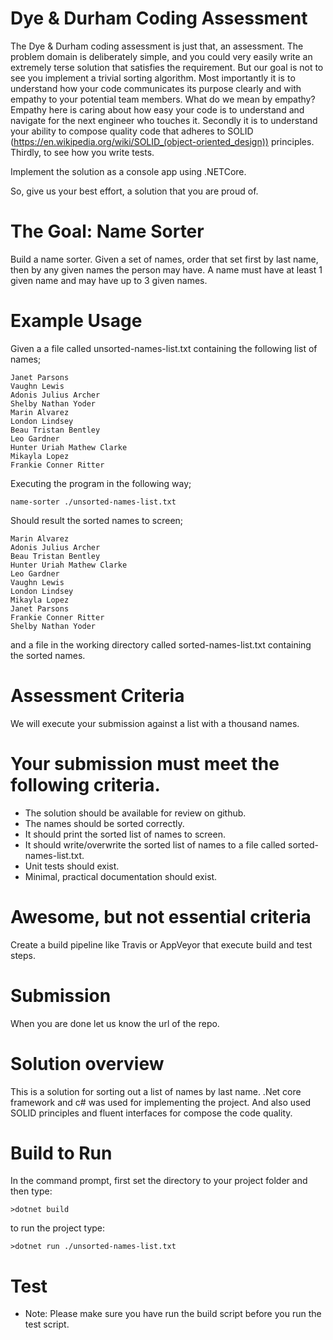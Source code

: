 # Dye & Durham Coding Assessment 
The Dye & Durham coding assessment is just that, an assessment. The problem domain is deliberately simple, and you could very easily write an extremely terse solution that satisfies the requirement. But our goal is not to see you implement a trivial sorting algorithm. Most importantly it is to understand how your code communicates its purpose clearly and with empathy to your potential team members. What do we mean by empathy? Empathy here is caring about how easy your code is to understand and navigate for the next engineer who touches it. Secondly it is to understand your ability to compose quality code that adheres to SOLID (https://en.wikipedia.org/wiki/SOLID_(object-oriented_design)) principles. Thirdly, to see how you write tests. 

Implement the solution as a console app using .NETCore. 

So, give us your best effort, a solution that you are proud of. 

# The Goal: Name Sorter 
Build a name sorter. Given a set of names, order that set first by last name, then by any given names the person may have. A name must have at least 1 given name and may have up to 3 given names. 

# Example Usage 
Given a a file called unsorted-names-list.txt containing the following list of names; 

    Janet Parsons 
    Vaughn Lewis 
    Adonis Julius Archer 
    Shelby Nathan Yoder 
    Marin Alvarez 
    London Lindsey 
    Beau Tristan Bentley 
    Leo Gardner 
    Hunter Uriah Mathew Clarke 
    Mikayla Lopez 
    Frankie Conner Ritter 
    
Executing the program in the following way; 

    name-sorter ./unsorted-names-list.txt 
    
Should result the sorted names to screen;

    Marin Alvarez 
    Adonis Julius Archer 
    Beau Tristan Bentley 
    Hunter Uriah Mathew Clarke 
    Leo Gardner 
    Vaughn Lewis 
    London Lindsey 
    Mikayla Lopez 
    Janet Parsons 
    Frankie Conner Ritter 
    Shelby Nathan Yoder 
    
and a file in the working directory called sorted-names-list.txt containing the sorted names. 

# Assessment Criteria 

We will execute your submission against a list with a thousand names. 

# Your submission must meet the following criteria. 
 * The solution should be available for review on github. 
 * The names should be sorted correctly. 
 * It should print the sorted list of names to screen. 
 * It should write/overwrite the sorted list of names to a file called sorted-names-list.txt. 
 * Unit tests should exist. 
 * Minimal, practical documentation should exist. 
 
# Awesome, but not essential criteria 
Create a build pipeline like Travis or AppVeyor that execute build and test steps.
# Submission 
When you are done let us know the url of the repo.

# Solution overview

This is a solution for sorting out a list of names by last name. .Net core framework and c# was used for implementing the project. And also used SOLID principles and fluent interfaces for compose the code quality.

# Build to Run
In the command prompt, first set the directory to your project folder and then type: 

    >dotnet build
    
to run the project type:

    >dotnet run ./unsorted-names-list.txt
    
# Test
  * Note: Please make sure you have run the build script before you run the test script.


